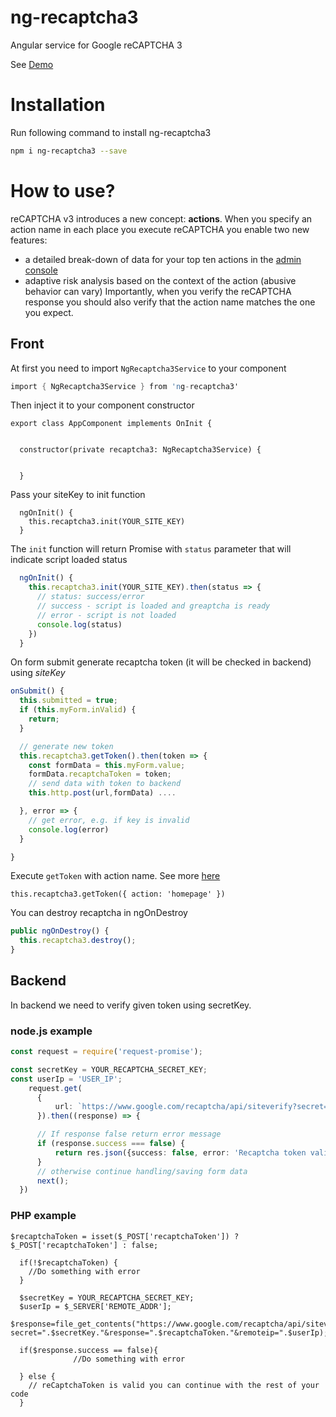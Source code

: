 # ng-recaptcha3
Angular service for Google reCAPTCHA 3

See [Demo](https://stackblitz.com/edit/ng-recaptcha3)

# Installation

Run following command to install ng-recaptcha3

```sh
npm i ng-recaptcha3 --save
```

# How to use?
reCAPTCHA v3 introduces a new concept: **actions**. When you specify an action name in each place you execute reCAPTCHA you enable two new features:

- a detailed break-down of data for your top ten actions in the [admin console](https://g.co/recaptcha/admin)
- adaptive risk analysis based on the context of the action (abusive behavior can vary)
Importantly, when you verify the reCAPTCHA response you should also verify that the action name matches the one you expect.

## Front
At first you need to import ```NgRecaptcha3Service``` to your component

```s 
import { NgRecaptcha3Service } from 'ng-recaptcha3'
```

Then inject it to your component constructor
```
export class AppComponent implements OnInit {


  constructor(private recaptcha3: NgRecaptcha3Service) {
  

  }
```

Pass your siteKey to init function

```angular2html
  ngOnInit() {    
    this.recaptcha3.init(YOUR_SITE_KEY)
  }
```

The `init` function will return Promise with `status` parameter that will indicate script loaded status
```typescript
  ngOnInit() {    
    this.recaptcha3.init(YOUR_SITE_KEY).then(status => {
      // status: success/error
      // success - script is loaded and greaptcha is ready
      // error - script is not loaded
      console.log(status)
    })
  }
```

On form submit generate recaptcha token (it will be checked in backend) using *siteKey*

```typescript
onSubmit() {
  this.submitted = true;
  if (this.myForm.inValid) {
    return;
  }

  // generate new token
  this.recaptcha3.getToken().then(token => {
    const formData = this.myForm.value;
    formData.recaptchaToken = token;
    // send data with token to backend
    this.http.post(url,formData) ....

  }, error => {
    // get error, e.g. if key is invalid
    console.log(error)
  }

}
```

Execute `getToken` with action name. See more [here](https://developers.google.com/recaptcha/docs/v3#actions)
``` 
this.recaptcha3.getToken({ action: 'homepage' })
``` 

You can destroy recaptcha in ngOnDestroy
```typescript
public ngOnDestroy() {
  this.recaptcha3.destroy();
}
```

## Backend
In backend we need to verify given token using secretKey.
### node.js example
```typescript
const request = require('request-promise');

const secretKey = YOUR_RECAPTCHA_SECRET_KEY;
const userIp = 'USER_IP';
    request.get(
      {
          url: `https://www.google.com/recaptcha/api/siteverify?secret=${secretKey}&response=${recaptchaToken}&remoteip=${userIp}`,
      }).then((response) => {

      // If response false return error message
      if (response.success === false) {
          return res.json({success: false, error: 'Recaptcha token validation failed'});
      }
      // otherwise continue handling/saving form data
      next();
  })
```

### PHP example
```angular2html
$recaptchaToken = isset($_POST['recaptchaToken']) ? $_POST['recaptchaToken'] : false;

  if(!$recaptchaToken) {
    //Do something with error
  }
  
  $secretKey = YOUR_RECAPTCHA_SECRET_KEY;
  $userIp = $_SERVER['REMOTE_ADDR'];
  $response=file_get_contents("https://www.google.com/recaptcha/api/siteverify?secret=".$secretKey."&response=".$recaptchaToken."&remoteip=".$userIp);
  
  if($response.success == false){
              //Do something with error
              
  } else {
    // reCaptchaToken is valid you can continue with the rest of your code
  }
```
